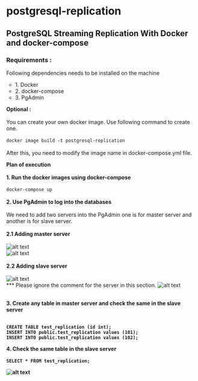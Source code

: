 # postgresql-replication

## PostgreSQL Streaming Replication With Docker and docker-compose

### Requirements :
Following dependencies needs to be installed on the machine
<ul style="list-style-type:circle">
  <li>1. Docker</li>
  <li>2. docker-compose</li>
  <li>3. PgAdmin</li>
</ul>

<b>Optional :</b><br><br>
You can create your own docker image. Use following command to create one. <br><br>
`docker image build -t postgresql-replication` <br><br>
After this, you need to modify the image name in docker-compose.yml file.

<b>Plan of execution</b><br><br>
<b>1. Run the docker images using docker-compose</b><br><br>
```docker-compose up```
<br><br>
<b>2. Use PgAdmin to log into the databases</b><br><br>
We need to add two servers into the PgAdmin one is for master server and another is for slave server.<br><br>
<b>2.1 Adding master server</b></br><br>
![alt text](screenshots/master1.png)<br>
![alt text](screenshots/master2.png)<br><br>
<b>2.2 Adding slave server</b></br><br>
![alt text](screenshots/slave1.png)<br>
*** Please ignore the comment for the server in this section.
![alt text](screenshots/slave2.png)<br><br>


<b>3. Create any table in <b>master server<b/> and check the same in the slave server</b><br><br>
  
```
CREATE TABLE test_replication (id int);
INSERT INTO public.test_replication values (101);
INSERT INTO public.test_replication values (102);
```

<b>4. Check the same table in the slave server</b><br><br>
```SELECT * FROM test_replication;```

![alt text](screenshots/slave3.png)<br><br>

